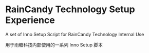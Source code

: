 # RainCandy Technology Setup Experience
A set of Inno Setup Script for RainCandy Technology Internal Use

用于雨糖科技内部使用的一系列 Inno Setup 脚本